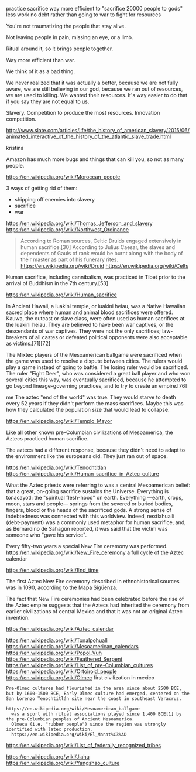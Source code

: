 
practice sacrifice
  way more efficient to "sacrifice 20000 people to gods"
    less work
    no debt
    rather than going to war to fight for resources

You're not traumatizing the people that stay alive.

Not leaving people in pain, missing an eye, or a limb.

Ritual around it, so it brings people together.

Way more efficient than war.

We think of it as a bad thing.

We never realized that it was actually a better, because we are not fully aware, we are still believing in our god, because we ran out of resources, we are used to killing. We wanted their resources. It's way easier to do that if you say they are not equal to us.

Slavery. Competition to produce the most resources. Innovation competition.

http://www.slate.com/articles/life/the_history_of_american_slavery/2015/06/animated_interactive_of_the_history_of_the_atlantic_slave_trade.html

kristina

Amazon has much more bugs and things that can kill you, so not as many people.

https://en.wikipedia.org/wiki/Moroccan_people

3 ways of getting rid of them:

- shipping off enemies into slavery
- sacrifice
- war

https://en.wikipedia.org/wiki/Thomas_Jefferson_and_slavery
https://en.wikipedia.org/wiki/Northwest_Ordinance

> According to Roman sources, Celtic Druids engaged extensively in human sacrifice.[30] According to Julius Caesar, the slaves and dependents of Gauls of rank would be burnt along with the body of their master as part of his funerary rites.
  https://en.wikipedia.org/wiki/Druid
  https://en.wikipedia.org/wiki/Celts

  Human sacrifice, including cannibalism, was practiced in Tibet prior to the arrival of Buddhism in the 7th century.[53]

  https://en.wikipedia.org/wiki/Human_sacrifice

  In Ancient Hawaii, a luakini temple, or luakini heiau, was a Native Hawaiian sacred place where human and animal blood sacrifices were offered. Kauwa, the outcast or slave class, were often used as human sacrifices at the luakini heiau. They are believed to have been war captives, or the descendants of war captives. They were not the only sacrifices; law-breakers of all castes or defeated political opponents were also acceptable as victims.[71][72]

  The Mixtec players of the Mesoamerican ballgame were sacrificed when the game was used to resolve a dispute between cities. The rulers would play a game instead of going to battle. The losing ruler would be sacrificed. The ruler "Eight Deer", who was considered a great ball player and who won several cities this way, was eventually sacrificed, because he attempted to go beyond lineage-governing practices, and to try to create an empire.[76]

  me The aztec "end of the world" was true. They would starve to death every 52 years if they didn't perform the mass sacrifices. Maybe this was how they calculated the population size that would lead to collapse.

  https://en.wikipedia.org/wiki/Templo_Mayor

  Like all other known pre-Columbian civilizations of Mesoamerica, the Aztecs practiced human sacrifice.

  The aztecs had a different response, because they didn't need to adapt to the environment like the europeans did. They just ran out of space.

  https://en.wikipedia.org/wiki/Tenochtitlan
  https://en.wikipedia.org/wiki/Human_sacrifice_in_Aztec_culture

  What the Aztec priests were referring to was a central Mesoamerican belief: that a great, on-going sacrifice sustains the Universe. Everything is tonacayotl: the "spiritual flesh-hood" on earth. Everything —earth, crops, moon, stars and people— springs from the severed or buried bodies, fingers, blood or the heads of the sacrificed gods. A strong sense of indebtedness was connected with this worldview. Indeed, nextlahualli (debt-payment) was a commonly used metaphor for human sacrifice, and, as Bernardino de Sahagún reported, it was said that the victim was someone who "gave his service".

  Every fifty-two years a special New Fire ceremony was performed.
  https://en.wikipedia.org/wiki/New_Fire_ceremony
  a full cycle of the Aztec calendar

  https://en.wikipedia.org/wiki/End_time

  The first Aztec New Fire ceremony described in ethnohistorical sources was in 1090, according to the Mapa Sigüenza.

  The fact that New Fire ceremonies had been celebrated before the rise of the Aztec empire suggests that the Aztecs had inherited the ceremony from earlier civilizations of central Mexico and that it was not an original Aztec invention.

  https://en.wikipedia.org/wiki/Aztec_calendar

  https://en.wikipedia.org/wiki/Tonalpohualli
  https://en.wikipedia.org/wiki/Mesoamerican_calendars
  https://en.wikipedia.org/wiki/Popol_Vuh
  https://en.wikipedia.org/wiki/Feathered_Serpent
  https://en.wikipedia.org/wiki/List_of_pre-Columbian_cultures
    https://en.wikipedia.org/wiki/Ortoiroid_people
  https://en.wikipedia.org/wiki/Olmec
    first civilization in mexico

    Pre-Olmec cultures had flourished in the area since about 2500 BCE, but by 1600–1500 BCE, Early Olmec culture had emerged, centered on the San Lorenzo Tenochtitlán site near the coast in southeast Veracruz.

    https://en.wikipedia.org/wiki/Mesoamerican_ballgame
      was a sport with ritual associations played since 1,400 BCE[1] by the pre-Columbian peoples of Ancient Mesoamerica.
      Olmeca (i.e. "rubber people") since the region was strongly identified with latex production.
      https://en.wikipedia.org/wiki/El_Manat%C3%AD

  https://en.wikipedia.org/wiki/List_of_federally_recognized_tribes

  https://en.wikipedia.org/wiki/Jiahu
  https://en.wikipedia.org/wiki/Yangshao_culture
